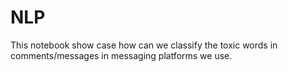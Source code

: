 # NLP
This notebook show case how can we classify the toxic words in comments/messages in messaging platforms we use.
